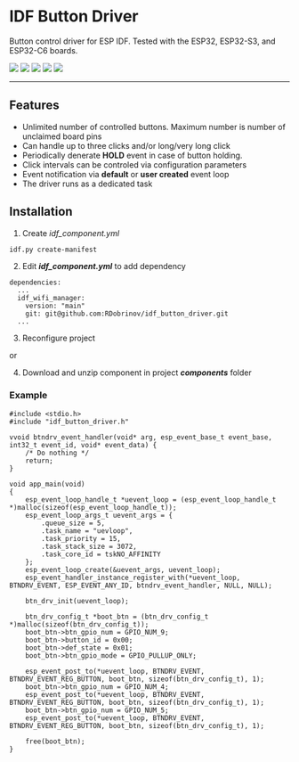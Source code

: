 # IDF Button Driver

Button control driver for ESP IDF. Tested with the ESP32, ESP32-S3, and ESP32-C6 boards.

![](https://img.shields.io/badge/dynamic/yaml?url=https://raw.githubusercontent.com/RDobrinov/idf_button_driver/main/idf_component.yml&query=$.version&style=plastic&color=%230f900f&label)
![](https://img.shields.io/badge/dynamic/yaml?url=https://raw.githubusercontent.com/RDobrinov/idf_button_driver/main/idf_component.yml&query=$.dependencies.idf&style=plastic&logo=espressif&label=IDF%20Ver.)
![](https://img.shields.io/badge/-ESP32-rgb(37,194,160)?style=plastic&logo=espressif)
![](https://img.shields.io/badge/-ESP32--S3-rgb(37,194,160)?style=plastic&logo=espressif)
![](https://img.shields.io/badge/-ESP32--C6-rgb(37,194,160)?style=plastic&logo=espressif)

---

## Features

* Unlimited number of controlled buttons. Maximum number is number of unclaimed board pins
* Can handle up to three clicks and/or long/very long click
* Periodically denerate __HOLD__ event in case of button holding. 
* Click intervals can be controled via configuration parameters
* Event notification via __default__ or __user created__ event loop 
* The driver runs as a dedicated task

## Installation

1. Create *idf_component.yml*
```
idf.py create-manifest
```
2. Edit ***idf_component.yml*** to add dependency
```
dependencies:
  ...
  idf_wifi_manager:
    version: "main"
    git: git@github.com:RDobrinov/idf_button_driver.git
  ...
```
3. Reconfigure project

or 

4. Download and unzip component in project ***components*** folder

### Example
```
#include <stdio.h>
#include "idf_button_driver.h"

vvoid btndrv_event_handler(void* arg, esp_event_base_t event_base, int32_t event_id, void* event_data) {
    /* Do nothing */
    return;
}

void app_main(void)
{
    esp_event_loop_handle_t *uevent_loop = (esp_event_loop_handle_t *)malloc(sizeof(esp_event_loop_handle_t));
    esp_event_loop_args_t uevent_args = {
        .queue_size = 5,
        .task_name = "uevloop",
        .task_priority = 15,
        .task_stack_size = 3072,
        .task_core_id = tskNO_AFFINITY
    };
    esp_event_loop_create(&uevent_args, uevent_loop);
    esp_event_handler_instance_register_with(*uevent_loop, BTNDRV_EVENT, ESP_EVENT_ANY_ID, btndrv_event_handler, NULL, NULL);
    
    btn_drv_init(uevent_loop);

    btn_drv_config_t *boot_btn = (btn_drv_config_t *)malloc(sizeof(btn_drv_config_t));
    boot_btn->btn_gpio_num = GPIO_NUM_9;
    boot_btn->button_id = 0x00;
    boot_btn->def_state = 0x01;
    boot_btn->btn_gpio_mode = GPIO_PULLUP_ONLY;

    esp_event_post_to(*uevent_loop, BTNDRV_EVENT, BTNDRV_EVENT_REG_BUTTON, boot_btn, sizeof(btn_drv_config_t), 1);
    boot_btn->btn_gpio_num = GPIO_NUM_4;
    esp_event_post_to(*uevent_loop, BTNDRV_EVENT, BTNDRV_EVENT_REG_BUTTON, boot_btn, sizeof(btn_drv_config_t), 1);
    boot_btn->btn_gpio_num = GPIO_NUM_5;
    esp_event_post_to(*uevent_loop, BTNDRV_EVENT, BTNDRV_EVENT_REG_BUTTON, boot_btn, sizeof(btn_drv_config_t), 1);

    free(boot_btn);
}
```
